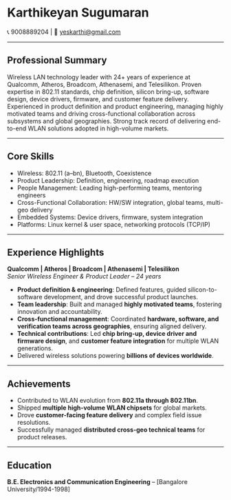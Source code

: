 # Karthikeyan Sugumaran 
📞 9008889204 | 📧 yeskarthi@gmail.com

---

## Professional Summary  
Wireless LAN technology leader with 24+ years of experience at Qualcomm, Atheros, Broadcom, Athenasemi, and Telesilikon. Proven expertise in 802.11 standards, chip definition, silicon bring-up, software design, device drivers, firmware, and customer feature delivery. Experienced in product definition and product engineering, managing highly motivated teams and driving cross-functional collaboration across subsystems and global geographies. Strong track record of delivering end-to-end WLAN solutions adopted in high-volume markets.  

---

## Core Skills  
- Wireless: 802.11 (a–bn), Bluetooth, Coexistence  
- Product Leadership: Definition, engineering, roadmap execution  
- People Management: Leading high-performing teams, mentoring engineers  
- Cross-Functional Collaboration: HW/SW integration, global teams, multi-geo delivery  
- Embedded Systems: Device drivers, firmware, system integration  
- Platforms: Linux kernel & user space, networking protocols (TCP/IP)  

---

## Experience Highlights  
**Qualcomm | Atheros | Broadcom | Athenasemi | Telesilikon**  
*Senior Wireless Engineer & Product Leader – 24 years*  
- **Product definition & engineering**: Defined features, guided silicon-to-software development, and drove successful product launches.  
- **Team leadership**: Built and managed **highly motivated teams**, fostering innovation and accountability.  
- **Cross-functional management**: Coordinated **hardware, software, and verification teams across geographies**, ensuring aligned delivery.  
- **Technical contributions**: Led **chip bring-up, device driver and firmware design**, and **customer feature integration** for multiple WLAN generations.  
- Delivered wireless solutions powering **billions of devices worldwide**.  

---

## Achievements  
- Contributed to WLAN evolution from **802.11a through 802.11bn**.  
- Shipped **multiple high-volume WLAN chipsets** for global markets.
- Drove **customer-facing feature delivery** and complex field issue resolutions.  
- Successfully managed **distributed cross-geo technical teams** for product releases.  

---

## Education  
**B.E. Electronics and Communication Engineering** – [Bangalore University/1994-1998]  

